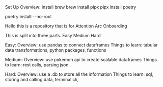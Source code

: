 Set Up Overview:
install brew
brew install pipx
pipx install poetry

poetry install --no-root

Hello this is a repository that is for Attention Arc Onboarding

This is split into three parts.
Easy
Medium
Hard

Easy:
Overview: use pandas to connect dataframes
Things to learn: tabular data transformations, python packages, functions

Medium:
Overview: use pokemon api to create scalable dataframes
Things to learn: rest calls, parsing json

Hard:
Overview: use a .db to store all the information
Things to learn: sql, storing and calling data, terminal cli, 
